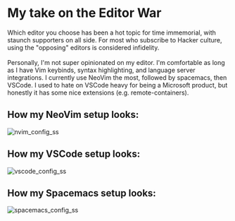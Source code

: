 # My take on the Editor War
Which editor you choose has been a hot topic for time immemorial, with staunch supporters on all side. For most who subscribe to Hacker culture, using the "opposing" editors is considered infidelity.\
\
Personally, I'm not super opinionated on my editor. I'm comfortable as long as I have Vim keybinds, syntax highlighting, and language server integrations. I currently use NeoVim the most, followed by spacemacs, then VSCode. I used to hate on VSCode heavy for being a Microsoft product, but honestly it has some nice extensions (e.g. remote-containers).
## How my NeoVim setup looks:
![nvim_config_ss](https://user-images.githubusercontent.com/79671850/173464975-2e60c938-14cd-4bdc-8dc9-330c51c27479.png)
## How my VSCode setup looks:
![vscode_config_ss](https://user-images.githubusercontent.com/79671850/173465431-4db2de6d-6929-419a-b259-e06e85e72c30.png)
## How my Spacemacs setup looks:
![spacemacs_config_ss](https://user-images.githubusercontent.com/79671850/173464979-98fa7716-0f09-4ebd-bddc-01b33ae8f6c5.png)


